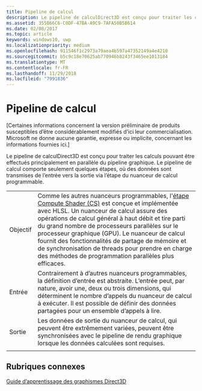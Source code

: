```yaml
---
title: Pipeline de calcul
description: Le pipeline de calculDirect3D est conçu pour traiter les calculs pouvant être effectués principalement en parallèle du pipeline graphique.
ms.assetid: 355B66C6-C0DF-47BA-A9C9-7AFA50B5B614
ms.date: 02/08/2017
ms.topic: article
keywords: windows10, uwp
ms.localizationpriority: medium
ms.openlocfilehash: 911546f1c2973a79aea4b597a47352149a4e4210
ms.sourcegitcommit: b5c9c18e70625ab770946b8243f3465ee1013184
ms.translationtype: MT
ms.contentlocale: fr-FR
ms.lasthandoff: 11/29/2018
ms.locfileid: "7991836"
---
```

# <a name="compute-pipeline"></a>Pipeline de calcul


\[Certaines informations concernent la version préliminaire de produits susceptibles d’être considérablement modifiés d’ici leur commercialisation. Microsoft ne donne aucune garantie, expresse ou implicite, concernant les informations fournies ici.\]


Le pipeline de calculDirect3D est conçu pour traiter les calculs pouvant être effectués principalement en parallèle du pipeline graphique. Le pipeline de calcul comporte seulement quelques étapes, où des données sont transmises de l’entrée vers la sortie via l’étape du nuanceur de calcul programmable.

| | |
|-|-|
|Objectif|Comme les autres nuanceurs programmables, l'[étape Compute Shader (CS)](compute-shader-stage--cs-.md) est conçue et implémentée avec HLSL. Un nuanceur de calcul assure des opérations de calcul général à haut débit et tire parti du grand nombre de processeurs parallèles sur le processeur graphique (GPU). Le nuanceur de calcul fournit des fonctionnalités de partage de mémoire et de synchronisation de threads pour prendre en charge des méthodes de programmation parallèles plus efficaces.|
|Entrée|Contrairement à d’autres nuanceurs programmables, la définition d’entrée est abstraite. L’entrée peut, par nature, avoir une, deux ou trois dimensions, qui déterminent le nombre d’appels du nuanceur de calcul à exécuter. Il est possible de définir des données partagées pour un ensemble d’appels à lire.|
|Sortie|Les données de sortie du nuanceur de calcul, qui peuvent être extrêmement variées, peuvent être synchronisées avec le pipeline de rendu graphique lorsque les données calculées sont requises.|
| | |




<!---
<table>
<colgroup>
<col width="50%" />
<col width="50%" />
</colgroup>
<tbody>
<tr class="odd">
<td align="left">Purpose</td>
<td align="left">Like other programmable shaders, <a href="#compute-shader-stage--cs-.md">Compute Shader (CS) stage</a> is designed and implemented with HLSL. A compute shader provides high-speed general purpose computing and takes advantage of the large numbers of parallel processors on the graphics processing unit (GPU). The compute shader provides memory sharing and thread synchronization features to allow more effective parallel programming methods.</td>
</tr>
<tr class="even">
<td align="left">Input</td>
<td align="left">Unlike other programmable shaders, the definition of input is abstract. The input can be one, two or three-dimensional in nature, determining the number of invocations of the compute shader to execute. It is possible to define shared data for one set of invocations to read.</td>
</tr>
<tr class="odd">
<td align="left">Output</td>
<td align="left">Output data from the compute shader, which can be highly varied, can be synchronized with the graphics rendering pipeline when the computed data is required.</td>
</tr>
</tbody>
</table>
-->

## <a name="span-idrelated-topicsspanrelated-topics"></a><span id="related-topics"></span>Rubriques connexes


[Guide d’apprentissage des graphismes Direct3D](index.md)

 

 
